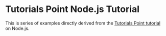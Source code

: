 # Tutorials Point Node.js Tutorial

This is series of examples directly derived from the [Tutorials Point tutorial](https://www.tutorialspoint.com/nodejs/index.htm) on Node.js.


